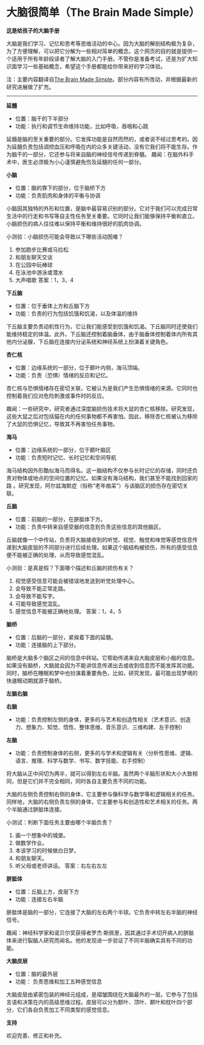 # 大脑很简单（The Brain Made Simple）

**这是给孩子的大脑手册**

大脑是我们学习、记忆和思考等思维活动的中心。因为大脑的解剖结构极为复杂，为了方便理解，可以把它分解为一些相对简单的概念。这个网页的目的就是提供一个适用于所有年龄段读者了解大脑的入门手册。不管你是准备考试，还是为扩大知识面学习一些基础概念，希望这个手册都能给你带来好的学习体验。

注：主要内容翻译自[The Brain Made Simple](http://brainmadesimple.com/)。部分内容有所改动，并根据最新的研究进展做了扩充。

- - -
**延髓**
- 位置：脑干的下半部分
- 功能：执行和调节生命维持功能，比如呼吸，吞咽和心跳

延髓是脑的至关重要的部分。它发挥功能是自然而然的，或者说不经过思考的。因为延髓负责包括调控血压和呼吸在内的众多关键活动，没有它我们将不能生存。作为脑干的一部分，它还参与将来自脑的神经信号传递到脊髓。
趣闻：在脑外科手术中，医生必须极为小心谨慎避免伤及延髓的任何一部分。

**小脑**
- 位置：脑的靠下的部分，位于脑桥下方
- 功能：负责肌肉和身体的平衡与协调

小脑因其独特的外形和位置，是脑中最容易识别的部分。它对于我们可以完成日常生活中的行走和书写等自主性任务至关重要。它同时让我们能够保持平衡和直立。小脑损伤的病人往往难以保持平衡和维持很好的肌肉协调。

小测验：小脑损伤可能会导致以下哪些活动困难？
1.	参加跑步比赛或马拉松
2.	和朋友聊天交谈
3.	在公园中玩棒球
4.	在泳池中游泳或潜水
5.	大声唱歌
答案：1，3，4

**下丘脑**
- 位置：位于垂体上方和丘脑下方
- 功能：负责的行为包括饥饿和饥渴，以及体温的维持

下丘脑主要负责动机性行为，它让我们能感受到饥饿和饥渴。下丘脑同时还使我们能维持稳定的体温。此外，下丘脑还控制着脑垂体，由于脑垂体控制着体内所有其他内分泌腺，下丘脑在连接内分泌系统和神经系统上扮演着关键角色。

**杏仁核**
- 位置：边缘系统的一部分，位于颞叶内侧，海马顶端。
- 功能：负责（恐惧）情绪的反应和记忆。

杏仁核与恐惧情绪存在密切关联，它被认为是我们产生恐惧情绪的来源。它同时也控制着我们应对危险刺激或事件时的反应。

趣闻：一些研究中，研究者通过深度脑损伤技术将大鼠的杏仁核移除。研究发现，这些大鼠之后对包括猫在内的任何事物都不再害怕。因此，移除杏仁核被认为移除了大鼠的恐惧记忆，导致其不再害怕任务事物。

**海马**
- 位置：边缘系统的一部分，位于颞叶脑区
- 功能：负责短时记忆、长时记忆和空间导航

海马结构因外形酷似海马而得名。这一脑结构不仅参与长时记忆的存储，同时还负责对物体或地点的空间位置的记忆。如果没有海马结构，我们甚至不能找到回家的路 。研究发现，阿尔兹海默症（俗称“老年痴呆”）与该脑区的损伤存在密切关联。
 
**丘脑**
- 位置：前脑的一部分，在胼胝体下方。
- 功能：负责中转来自感受器的信息到负责这些信息的其他脑区。

丘脑就像一个中传站，负责将大脑接收到的听觉、视觉、触觉和味觉等感觉信息传递到大脑皮层的不同部分进行后续处理。如果这个脑结构被损伤，所有的感受信息便不能被正确的处理，从而导致感觉混乱。

小测验：是真是假？下面哪个描述和丘脑的损伤有关？
1.	视觉感受信息可能会被错误地发送到听觉处理中心。
2.	会导致不能正常走路。
3.	会导致不能写字。
4.	可能导致感觉混乱。
5.	感觉信息不能被正确地处理。
答案：1，4，5

**脑桥**
- 位置：后脑的一部分，紧挨着下面的延髓。
- 功能：连接脑的上下部分。

脑桥是大脑多个脑区之间的信息中转站。它帮助传递来自大脑皮层和小脑的信息。如果没有脑桥，大脑就会因为不能讲信息传递出去或收到信息而不能发挥其功能。同时，脑桥在睡眠和梦中也扮演着重要角色，比如，研究发现，最可能出现梦境的快速眼动期就源于脑桥。

**左脑右脑**

**右脑**
- 功能：负责控制左侧的身体，更多的与艺术和创造性相关（艺术意识、创造力、想象力、知觉、悟性、整体思维、音乐意识、三维构建、左手控制）

**左脑**
- 功能：负责控制身体的右侧，更多的与学术和逻辑有关（分析性思维、逻辑、语言、推理、科学与数学、书写、数字技能、右手控制）

将大脑从正中间切为两半，就可以得到左右半脑。虽然两个半脑形状和大小大致相同，但是它们并不完全相同，同时各自主要负责不同的功能。

大脑的左侧负责控制右侧的身体，它主要参与像科学与数学等和逻辑相关的任务。同样地，大脑的右侧负责左侧的身体，它主要参与和创造性和艺术相关的任务。两个半脑通过胼胝体连接。

小测试：判断下面任务主要由哪个半脑负责？
1.	画一个想象中的城堡。
2.	做数学作业。
3.	本该学习的时候做白日梦。
4.	和朋友聊天。
5.	听父母或老师讲话。
答案：右左右左左

**胼胝体**
- 位置：丘脑上方，皮层下方
- 功能：连接左右半脑

胼胝体是脑的一部分，它连接了大脑的左右两个半球。它负责中转左右半脑的神经信号。

趣闻：神经科学家和诺贝尔奖获得者罗杰·斯佩里，因其通过手术切开病人的胼胝体来进行裂脑人研究而闻名。他的发现进一步验证了不同半脑确实具有不同的功能。

**大脑皮层**
- 位置：脑的最外层
- 功能： 负责思维和加工五种感觉信息

大脑皮层由紧密包装的神经元组成，是褶皱围绕在大脑最外的一层。它参与了包括言语和决策在内的高级思维过程。皮层可以分为额叶、顶叶、颞叶和枕叶四个部分，它们各自负责加工不同类型的感觉信息。

**支持**

欢迎完善、修正和补充。

